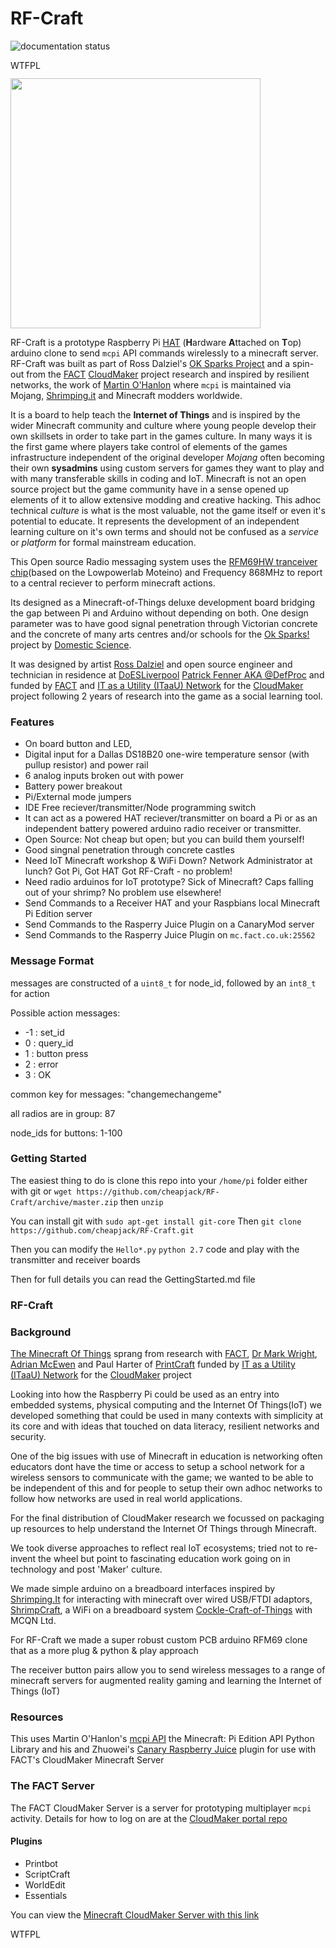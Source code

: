 
# RF-Craft

![documentation status](https://img.shields.io/badge/documentation-incomplete-red.svg)

<a href="http://www.wtfpl.net/"><img
       src="http://www.wtfpl.net/wp-content/uploads/2012/12/wtfpl-badge-4.png"
              width="80" height="15" alt="WTFPL" /></a>

<img src="https://cloud.githubusercontent.com/assets/128456/15471987/bc98131c-20f0-11e6-965d-3088c236a2c8.jpg" width="400">

RF-Craft is a prototype Raspberry Pi [HAT](https://github.com/raspberrypi/hats) (**H**ardware **A**ttached on **T**op) arduino clone to send `mcpi` API commands wirelessly to a minecraft server. RF-Craft was built as part of Ross Dalziel's [OK Sparks Project](http://domesticscience.org.uk) and a spin-out from the [FACT](http://fact.co.uk/) [CloudMaker](http://www.fact.co.uk/projects/cloudmaker-making-minecraft-real.aspx) project research and inspired by resilient networks, the work of [Martin O'Hanlon](https://github.com/martinohanlon/mcpi) where `mcpi` is maintained via Mojang, [Shrimping.it](http://start.shrimping.it) and Minecraft modders worldwide. 

It is a board to help teach the **Internet of Things** and is inspired by the wider Minecraft community and culture where young people develop their own skillsets in order to take part in the games culture. In many ways it is the first game where players take control of elements of the games infrastructure independent of the original developer *Mojang* often becoming their own **sysadmins** using custom servers for games they want to play and with many transferable skills in coding and IoT. Minecraft is not an open source project but the game community have in a sense opened up elements of it to allow extensive modding and creative hacking. This adhoc technical *culture* is what is the most valuable, not the game itself or even it's potential to educate. It represents the development of an independent learning culture on it's own terms and should not be confused as a *service* or *platform* for formal mainstream education.

This Open source Radio messaging system uses the [RFM69HW tranceiver chip](https://lowpowerlab.com/shop/rfm69hw)(based on the Lowpowerlab Moteino) and Frequency 868MHz to report to a central reciever to perform minecraft actions.

Its designed as a Minecraft-of-Things deluxe development board bridging the gap between Pi and Arduino without depending on both. One design parameter was to have good signal penetration through Victorian concrete and the concrete of many arts centres and/or schools for the [Ok Sparks!](http://slyrabbit.net/ok-sparks) project by [Domestic Science](http://domesticscience.org.uk). 

It was designed by artist [Ross Dalziel](http://cheapjack.org.uk) and open source engineer and technician in residence at [DoESLiverpool](http://doesliverpool.com) [Patrick Fenner AKA @DefProc](http://www.deferredprocrastination.co.uk/) and funded by [FACT](http://fact.co.uk/) and  [IT as a Utility (ITaaU) Network](http://www.itutility.ac.uk) for the [CloudMaker](http://www.fact.co.uk/projects/cloudmaker-making-minecraft-real.aspx) project following 2 years of research into the game as a social learning tool.


### Features

 * On board button and LED, 
 * Digital input for a Dallas DS18B20 one-wire temperature sensor (with pullup resistor) and power rail 
 * 6 analog inputs broken out with power
 * Battery power breakout
 * Pi/External mode jumpers
 * IDE Free reciever/transmitter/Node programming switch
 * It can act as a powered HAT reciever/transmitter on board a Pi or as an independent battery powered arduino radio receiver or transmitter.
 * Open Source: Not cheap but open; but you can build them yourself!
 * Good singnal penetration through concrete castles
 * Need IoT Minecraft workshop & WiFi Down? Network Administrator at lunch? Got Pi, Got HAT Got RF-Craft - no problem!
 * Need radio arduinos for IoT prototype? Sick of Minecraft? Caps falling out of your shrimp? No problem use elsewhere!
 * Send Commands to a Receiver HAT and your Raspbians local Minecraft Pi Edition server
 * Send Commands to the Rasperry Juice Plugin on a CanaryMod server
 * Send Commands to the Rasperry Juice Plugin on `mc.fact.co.uk:25562`

### Message Format

messages are constructed of a `uint8_t` for node_id, followed by an `int8_t` for action

Possible action messages:

 * -1 : set_id
 *  0 : query_id
 *  1 : button press
 *  2 : error
 *  3 : OK

common key for messages: "changemechangeme"

all radios are in group: 87

node_ids for buttons: 1-100

### Getting Started

The easiest thing to do is clone this repo into your `/home/pi` folder either with git or `wget https://github.com/cheapjack/RF-Craft/archive/master.zip` then `unzip`

You can install git with `sudo apt-get install git-core`
Then `git clone https://github.com/cheapjack/RF-Craft.git`

Then you can modify the `Hello*.py` `python 2.7` code and play with the transmitter and receiver boards

Then for full details you can read the GettingStarted.md file

### RF-Craft

### Background

[The Minecraft Of Things](http://minecraftofthings.tumblr.com) sprang from research with [FACT](http://fact.co.uk/), [Dr Mark Wright](https://twitter.com/dr_mark_wright), [Adrian McEwen](http://www.mcqn.com/) and Paul Harter of [PrintCraft](http://www.printcraft.org/) funded by [IT as a Utility (ITaaU) Network](http://www.itutility.ac.uk) for the [CloudMaker](http://www.fact.co.uk/projects/cloudmaker-making-minecraft-real.aspx) project

Looking into how the Raspberry Pi could be used as an entry into embedded systems, physical computing and the Internet Of Things(IoT) we developed something that could be used in many contexts with simplicity at its core and with ideas that touched on data literacy, resilient networks and security. 

One of the big issues with use of Minecraft in education is networking often educators dont have the time or access to setup a school network for a wireless sensors to communicate with the game; we wanted to be able to be independent of this and for people to setup their own adhoc networks to follow how networks are used in real world applications.

For the final distribution of CloudMaker research we focussed on packaging up resources to help understand the Internet Of Things through Minecraft.

We took diverse approaches to reflect real IoT ecosystems; tried not to re-invent the wheel but point to fascinating education work going on in technology and post 'Maker' culture. 

We made simple arduino on a breadboard interfaces inspired by [Shrimping.It](http://start.shrimping.it) for interacting with minecraft over wired USB/FTDI adaptors, [ShrimpCraft](https://github.com/cheapjack/ShrimpCraft), a WiFi on a breadboard system [Cockle-Craft-of-Things](https://github.com/mcqn/cocklecraft-of-things) with MCQN Ltd. 

For RF-Craft we made a super robust custom PCB arduino RFM69 clone that as a more plug & python & play approach  

The receiver button pairs allow you to send wireless messages to a range of minecraft servers for augmented reality gaming and learning the Internet of Things (IoT) 



### Resources

This uses Martin O'Hanlon's [mcpi API](https://github.com/martinohanlon/mcpi) the Minecraft: Pi Edition API Python Library and his and Zhuowei's [Canary Raspberry Juice](https://github.com/martinohanlon/CanaryRaspberryJuice) plugin for use with FACT's CloudMaker Minecraft Server

### The FACT Server

The FACT CloudMaker Server is a server for prototyping multiplayer `mcpi` activity. Details for how to log on are at the [CloudMaker portal repo](https://github.com/cheapjack/CloudMaker/)

#### Plugins

 * Printbot
 * ScriptCraft
 * WorldEdit
 * Essentials

You can view the [Minecraft CloudMaker Server with this link](http://mc.fact.co.uk:8124/)


<a href="http://www.wtfpl.net/"><img src="http://www.wtfpl.net/wp-content/uploads/2012/12/wtfpl-badge-4.png" width="80" height="15" alt="WTFPL"></a>
